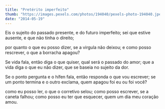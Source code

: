 ```yaml
---
title: "Pretérito imperfeito"
thumb: "https://images.pexels.com/photos/194040/pexels-photo-194040.jpeg"
date: "2014-05-19"
---
```


Eis o sujeito do passado presente,
e do futuro imperfeito;
sei que estive ausente,
e que não tinha o direito;

por quanto o que eu posso dizer,
se a virgula não deixou;
e como posso rescrever,
o que a borracha apagou?

Se vida fala, então diga o que quiser,
qual será o passado do amor;
que a vida diga o que eu não dizer,
que se baseia no sujeito da dor.

Se o ponto pergunta e o hífen fala,
então responda o que vou escrever;
se um ponto termina e o outro exclama,
quem apagou foi eu ou foi você?

como eu posso ler,
o que o corretivo selou;
como posso escrever,
se a caneta falhou;
como posso eu ter que esquecer,
quem um dia meu coração amou.